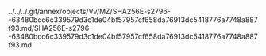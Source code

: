 ../../../.git/annex/objects/Vv/MZ/SHA256E-s2796--63480bcc6c339579d3c1de04bf57957cf658da76913dc5418776a7748a887f93.md/SHA256E-s2796--63480bcc6c339579d3c1de04bf57957cf658da76913dc5418776a7748a887f93.md
